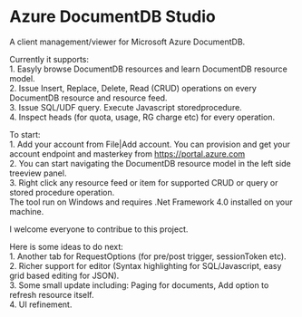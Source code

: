 Azure DocumentDB Studio
================

A client management/viewer for Microsoft Azure DocumentDB.

Currently it supports: 
<br/> 1. Easyly browse DocumentDB resources and learn DocumentDB resource model.
<br/> 2. Issue Insert, Replace, Delete, Read (CRUD) operations on every DocumentDB resource and resource feed. 
<br/> 3. Issue SQL/UDF query. Execute Javascript storedprocedure. 
<br/> 4. Inspect heads (for quota, usage, RG charge etc) for every operation.

To start:
<br />   1. Add your account from File|Add account. You can provision and get your account endpoint and masterkey from  <a href="https://portal.azure.com">https://portal.azure.com</a>
<br /> 2. You can start navigating the DocumentDB resource model in the left side treeview panel. 
<br /> 3. Right click any resource feed or item for supported CRUD or query or stored procedure operation.
<br />
    The tool run on Windows and requires .Net Framework 4.0 installed on your machine.<br />
    
I welcome everyone to contribue to this project.

Here is some ideas to do next:
<br /> 1. Another tab for RequestOptions (for pre/post trigger,  sessionToken etc).
<br /> 2. Richer support for editor (Syntax highlighting for SQL/Javascript, easy grid based editing for JSON).
<br /> 3. Some small update including: Paging for documents, Add option to refresh resource itself.
<br /> 4. UI refinement.




